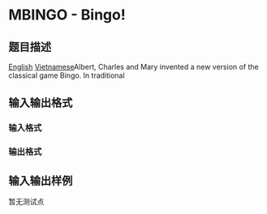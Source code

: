 # MBINGO - Bingo!

## 题目描述

 [English](/problems/MTEMP/en/) [Vietnamese](/problems/MTEMP/vn/)Albert, Charles and Mary invented a new version of the classical game Bingo. In traditional

## 输入输出格式

### 输入格式

### 输出格式

## 输入输出样例

暂无测试点

